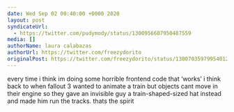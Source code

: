 ```yaml
---
date: Wed Sep 02 00:40:00 +0000 2020
layout: post
syndicateUrl:
  - https://twitter.com/pudymody/status/1300956607950487559
media: []
authorName: laura calabazas
authorUrl: https://twitter.com/freezydorito
originalPost: https://twitter.com/freezydorito/status/1300703597995401217
---
```

every time i think im doing some horrible frontend code that ‘works’ i think back to when fallout 3 wanted to animate a train but objects cant move in their engine so they gave an invisible guy a train-shaped-sized hat instead and made him run the tracks. thats the spirit

